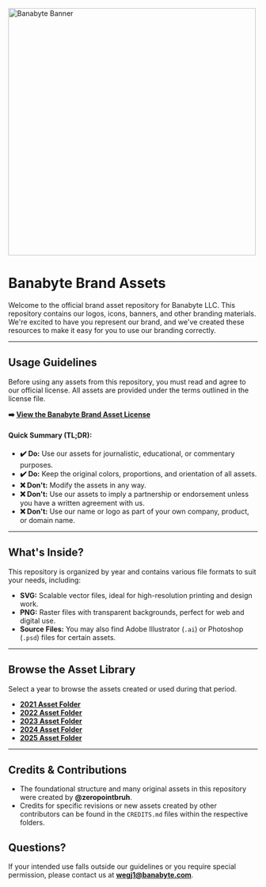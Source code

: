 <img src="/2023/Banner/Untitled-1_Recovered.png" alt="Banabyte Banner" width="500"/>

# Banabyte Brand Assets

Welcome to the official brand asset repository for Banabyte LLC. This repository contains our logos, icons, banners, and other branding materials. We're excited to have you represent our brand, and we've created these resources to make it easy for you to use our branding correctly.

---

## Usage Guidelines

Before using any assets from this repository, you must read and agree to our official license. All assets are provided under the terms outlined in the license file.

**➡️ [View the Banabyte Brand Asset License](LICENSE.md)**

#### **Quick Summary (TL;DR):**
* **✔️ Do:** Use our assets for journalistic, educational, or commentary purposes.
* **✔️ Do:** Keep the original colors, proportions, and orientation of all assets.
* **❌ Don't:** Modify the assets in any way.
* **❌ Don't:** Use our assets to imply a partnership or endorsement unless you have a written agreement with us.
* **❌ Don't:** Use our name or logo as part of your own company, product, or domain name.

---

## What's Inside?

This repository is organized by year and contains various file formats to suit your needs, including:
* **SVG:** Scalable vector files, ideal for high-resolution printing and design work.
* **PNG:** Raster files with transparent backgrounds, perfect for web and digital use.
* **Source Files:** You may also find Adobe Illustrator (`.ai`) or Photoshop (`.psd`) files for certain assets.

---

## Browse the Asset Library

Select a year to browse the assets created or used during that period.

* [**2021 Asset Folder**](https://github.com/Banabyte/Branding/tree/main/2021)
* [**2022 Asset Folder**](https://github.com/Banabyte/Branding/tree/main/2022)
* [**2023 Asset Folder**](https://github.com/Banabyte/Branding/tree/main/2023)
* [**2024 Asset Folder**](https://github.com/Banabyte/Branding/tree/main/2024)
* [**2025 Asset Folder**](https://github.com/Banabyte/Branding/tree/main/2025)

---

## Credits & Contributions

* The foundational structure and many original assets in this repository were created by **@zeropointbruh**.
* Credits for specific revisions or new assets created by other contributors can be found in the `CREDITS.md` files within the respective folders.

## Questions?

If your intended use falls outside our guidelines or you require special permission, please contact us at **wegj1@banabyte.com**.
